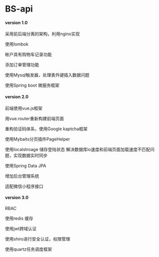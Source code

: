 # BS-api

#### version 1.0
采用前后端分离的架构，利用nginx实现

使用lombok

帐户具有购物车记录功能

添加订单管理功能

使用Mysql触发器，处理表外键插入数据问题

使用Spring boot 微服务框架

#### version 2.0
前端使用vue.js框架

用vue.router重新构建前端页面

重构验证码体系，使用Google kaptcha框架

使用Mybaits分页插件PageHelper

使用localstroage 储存登陆状态 解决数据库io速度和前端页面加载速度不匹配问题，实现数据实时同步

使用Spring Data JPA

增加后台管理系统

适配微信小程序接口

#### version 3.0

RBAC

使用redis 缓存

使用jwt跨域认证

使用shiro进行安全认证，权限管理

使用quartz任务调度框架